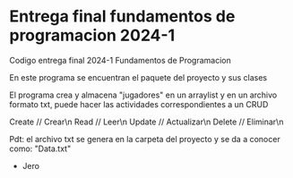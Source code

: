 # Entrega final fundamentos de programacion 2024-1
Codigo entrega final 2024-1 Fundamentos de Programacion

En este programa se encuentran el paquete del proyecto y sus clases

El programa crea y almacena "jugadores" en un arraylist y en un archivo
formato txt, puede hacer las actividades correspondientes a un CRUD

Create // Crear\n
Read // Leer\n
Update // Actualizar\n
Delete // Eliminar\n

Pdt: el archivo txt se genera en la carpeta del proyecto y se da a conocer
como: "Data.txt"

- Jero
